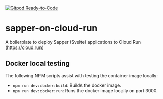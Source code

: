 [![Gitpod Ready-to-Code](https://img.shields.io/badge/Gitpod-Ready--to--Code-blue?logo=gitpod)](https://gitpod.io/#https://github.com/mikenikles/sapper-on-cloud-run) 

# sapper-on-cloud-run
A boilerplate to deploy Sapper (Svelte) applications to Cloud Run (https://cloud.run)

## Docker local testing

The following NPM scripts assist with testing the container image locally:
* `npm run dev:docker:build`: Builds the docker image.
* `npm run dev:docker:run`: Runs the docker image locally on port 3000.